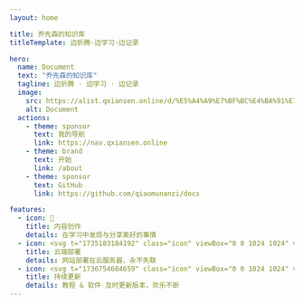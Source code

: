 ```yaml
---
layout: home

title: 乔先森的知识库
titleTemplate: 边折腾·边学习·边记录

hero:
  name: Document
  text: "乔先森的知识库"
  tagline: 边折腾 · 边学习 · 边记录
  image:
    src: https://alist.qxiansen.online/d/%E5%A4%A9%E7%BF%BC%E4%BA%91%E7%9B%98/images/docs/%E4%BA%A4%E6%B5%81%E6%96%B9%E5%BC%8F.png?sign=GTVQHTmLH4ITPRIszwK492a_NXjDN9H-UbOcBYSiV4g=:0
    alt: Document
  actions:
    - theme: sponsor
      text: 我的导航
      link: https://nav.qxiansen.online
    - theme: brand
      text: 开始
      link: /about
    - theme: sponsor
      text: GitHub
      link: https://github.com/qiaomunanzi/docs

features:
  - icon: 📝
    title: 内容创作
    details: 在学习中发现与分享美好的事情
  - icon: <svg t="1735183184192" class="icon" viewBox="0 0 1024 1024" version="1.1" xmlns="http://www.w3.org/2000/svg" p-id="1280" width="32" height="32"><path d="M863.744 285.6448a128 128 0 0 1 128 128v307.072a128 128 0 0 1-128 128h-114.432a80.0256 80.0256 0 0 0-67.0208 36.3264l-15.2064 23.296a9.6768 9.6768 0 0 1-16.4352-0.3328l-13.7216-22.9632a74.496 74.496 0 0 0-63.9488-36.3264h-119.552a128 128 0 0 1-128-128V413.6448c0-17.664 3.584-34.5088 10.0608-49.8176l0.0256 261.5552h309.9136v-290.56h-292.864a127.7696 127.7696 0 0 1 100.864-49.1776H863.744z" fill="#FFB569" p-id="1281"></path><path d="M242.3808 278.3488a264.192 264.192 0 0 1 513.1776 88.064v1.536a176.128 176.128 0 0 1-22.016 350.7712H242.5856a220.2112 220.2112 0 0 1-216.96-216.7808 220.1856 220.1856 0 0 1 216.7552-223.5904z m232.96 223.8464h-66.6112a33.3056 33.3056 0 1 0 0 66.6112h66.6368a33.3056 33.3056 0 1 0 0-66.6112z m66.6624-133.2736h-133.2736a33.3056 33.3056 0 1 0 0 66.6368h133.2736a33.3056 33.3056 0 1 0 0-66.6368z" fill="#FF6C35" p-id="1282"></path></svg>
    title: 云端部署
    details: 网站部署在云服务器，永不失联
  - icon: <svg t="1736754604659" class="icon" viewBox="0 0 1024 1024" version="1.1" xmlns="http://www.w3.org/2000/svg" p-id="1261" width="200" height="200"><path d="M742.4 119.466667c44.8 0 85.333333 18.133333 114.645333 47.488A161.621333 161.621333 0 0 1 904.533333 281.6v460.8c0 44.8-18.133333 85.333333-47.488 114.645333A161.621333 161.621333 0 0 1 742.4 904.533333H281.6c-44.8 0-85.333333-18.133333-114.645333-47.488A161.621333 161.621333 0 0 1 119.466667 742.4V281.6c0-44.8 18.133333-85.333333 47.488-114.645333A161.621333 161.621333 0 0 1 281.6 119.466667h460.8z m0 74.666666H281.6c-24.149333 0-46.037333 9.813333-61.866667 25.6-15.786667 15.829333-25.6 37.717333-25.6 61.866667v460.8c0 24.149333 9.813333 46.037333 25.6 61.866667 15.829333 15.786667 37.717333 25.6 61.866667 25.6h460.8c24.149333 0 46.037333-9.813333 61.866667-25.6 15.786667-15.829333 25.6-37.717333 25.6-61.866667V281.6c0-24.149333-9.813333-46.037333-25.6-61.866667a87.210667 87.210667 0 0 0-61.866667-25.6z m-5.290667 280.533334a37.205333 37.205333 0 0 1 37.333334 37.333333c0 58.026667-18.688 112.768-51.2 157.482667a267.392 267.392 0 0 1-134.058667 97.28 267.392 267.392 0 0 1-165.589333-0.213334 267.392 267.392 0 0 1-133.802667-97.578666 37.333333 37.333333 0 0 1 18.389333-57.301334c89.514667-41.813333 140.416-64.810667 152.746667-68.864 9.514667 26.282667-16.853333 65.109333-79.104 116.48a192.853333 192.853333 0 0 0 202.624 29.44A192.853333 192.853333 0 0 0 699.733333 512a37.205333 37.205333 0 0 1 37.333334-37.333333zM285.226667 546.261333a37.205333 37.205333 0 0 1-37.333334-37.333333c0-58.026667 18.688-112.768 51.2-157.44a267.392 267.392 0 0 1 134.016-97.28 267.392 267.392 0 0 1 165.632 0.213333 267.392 267.392 0 0 1 133.802667 97.578667 37.333333 37.333333 0 0 1-18.432 57.301333c-89.514667 41.813333-140.373333 64.768-152.704 68.864-9.514667-26.282667 16.810667-65.109333 79.061333-116.48a192.853333 192.853333 0 0 0-202.581333-29.44 192.853333 192.853333 0 0 0-115.328 176.682667 37.205333 37.205333 0 0 1-37.333333 37.333333z" fill="#ea9518" p-id="1262"></path></svg>
    title: 持续更新
    details: 教程 & 软件 及时更新版本，欢乐不断
---
```


<HomeUnderline />

<confetti />

<busuanzi />


